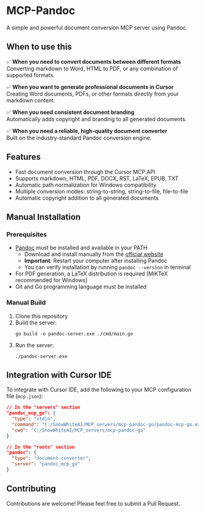 # MCP-Pandoc

A simple and powerful document conversion MCP server using Pandoc.

## When to use this

✅ **When you need to convert documents between different formats**  
Converting markdown to Word, HTML to PDF, or any combination of supported formats.

✅ **When you want to generate professional documents in Cursor**  
Creating Word documents, PDFs, or other formats directly from your markdown content.

✅ **When you need consistent document branding**  
Automatically adds copyright and branding to all generated documents.

✅ **When you need a reliable, high-quality document converter**  
Built on the industry-standard Pandoc conversion engine.

## Features

- Fast document conversion through the Cursor MCP API
- Supports markdown, HTML, PDF, DOCX, RST, LaTeX, EPUB, TXT
- Automatic path normalization for Windows compatibility
- Multiple conversion modes: string-to-string, string-to-file, file-to-file
- Automatic copyright addition to all generated documents

## Manual Installation

### Prerequisites

- [Pandoc](https://pandoc.org/installing.html) must be installed and available in your PATH
  - Download and install manually from the [official website](https://pandoc.org/installing.html)
  - **Important**: Restart your computer after installing Pandoc
  - You can verify installation by running `pandoc --version` in terminal
- For PDF generation, a LaTeX distribution is required (MiKTeX recommended for Windows)
- Git and Go programming language must be installed

### Manual Build

1. Clone this repository
2. Build the server:
   ```
   go build -o pandoc-server.exe ./cmd/main.go
   ```
3. Run the server:
   ```
   ./pandoc-server.exe
   ```

## Integration with Cursor IDE

To integrate with Cursor IDE, add the following to your MCP configuration file (`mcp.json`):

```json
// In the "servers" section
"pandoc_mcp_go": {
  "type": "stdio",
  "command": "C:/SnowWhiteAI/MCP_servers/mcp-pandoc-go/pandoc-mcp-go.exe",
  "cwd": "C:/SnowWhiteAI/MCP_servers/mcp-pandoc-go"
}

// In the "roots" section
"pandoc": {
  "type": "document-converter",
  "server": "pandoc_mcp_go"
}
```

## Contributing

Contributions are welcome! Please feel free to submit a Pull Request.
